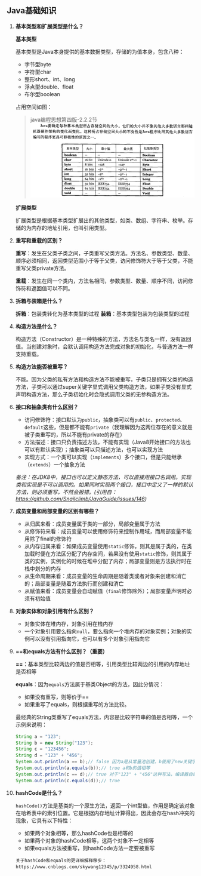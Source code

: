 ## Java基础知识

1. **基本类型和扩展类型是什么？**

    **基本类型**

    基本类型是Java本身提供的基本数据类型，存储的为值本身，包含八种：
    * 字节型byte
    * 字符型char
    * 整形short、int、long
    * 浮点型double、float
    * 布尔型boolean
    
    占用空间如图：
    > java编程思想第四版-2.2.2节 
    ![](images/basetype.jpg)

    **扩展类型**

    扩展类型是根据基本类型扩展出的其他类型，如类、数组、字符串、枚举。存储的为内存的地址引用，也叫引用类型。

1. **重写和重载的区别？**
   
   **重写**：发生在父类子类之间，子类重写父类方法。方法名、参数类型、数量、顺序必须相同，返回类型范围小于等于父类，访问修饰符大于等于父类，不能重写父类private方法。
   
   **重载**：发生在同一个类内，方法名相同，参数类型、数量、顺序不同，访问修饰符和返回值可以不同。
2. **拆箱与装箱是什么？**
   
   **拆箱**：包装类转化为基本类型的过程
   **装箱**：基本类型包装为包装类型的过程

3. **构造方法是什么？**
   
   构造方法（Constructor）是一种特殊的方法，方法名与类名一样，没有返回值。当创建对象时，会默认调用构造方法完成对象的初始化，与普通方法一样支持重载。

4. **构造方法能否被重写？**
   
   不能。因为父类的私有方法和构造方法不能被重写，子类只是拥有父类的构造方法，子类可以通过super关键字显式调用父类构造方法，如果子类没有显式声明构造方法，那么子类初始化时会隐式调用父类的无参构造方法。

5. **接口和抽象类有什么区别？**
   
   * 访问修饰符：接口默认为`public`，抽象类可以有`public`、`protected`、`default`这些，但是都不能有`private`（我理解因为这两位存在的意义就是被子类重写的，所以不能有private的存在）
   * 方法描述：接口只负责描述方法，不能有实现（Java8开始接口的方法也可以有默认实现）；抽象类可以只描述方法，也可以实现方法
   * 实现方式：一个类可以实现（`implements`）多个接口，但是只能继承（`extends`）一个抽象方法
  
    *备注：在JDK8中，接口也可以定义静态方法，可以直接用接口名调用。实现类和实现是不可以调用的。如果同时实现两个接口，接口中定义了一样的默认方法，则必须重写，不然会报错。(引用自：https://github.com/Snailclimb/JavaGuide/issues/146)*

6. **成员变量和局部变量的区别有哪些？**
   * 从归属来看：成员变量属于类的一部分，局部变量属于方法
   * 从修饰符来看：成员变量可以使用修饰符来控制作用域，而局部变量不能用除了final的修饰符
   * 从内存归属来看：如果成员变量使用`static`修饰，则其是属于类的，在类加载时便在方法区分配了内存空间，若果没有使用`static`修饰，则其属于类的实例，实例化的时候在堆中分配了内存；局部变量则是方法执行时在栈中划分的内存
   * 从生命周期来看：成员变量的生命周期是随着类或者对象来创建和消亡的；局部变量是随着方法执行而创建和消亡
   * 从赋值来看：成员变量会自动赋值（`final`修饰除外）；局部变量声明时必须有初始值
  
7. **对象实体和对象引用有什么区别？**
   * 对象实体在堆内存，对象引用在栈内存
   * 一个对象引用要么指向`null`，要么指向一个堆内存的对象实例；对象的实例可以没有引用指向它，也可以有多个对象引用指向它

8. **==和equals方法有什么区别？（重要）**
    
    **==**：基本类型比较两边的值是否相等，引用类型比较两边的引用的内存地址是否相等

    **equals**：因为`equals`方法属于基类Object的方法，因此分情况：
    
    * 如果没有重写，则等价于==
    * 如果重写了equals，则根据重写的方法比较。

    最经典的String类重写了equals方法，内容是比较字符串的值是否相等，一个示例来说明：
    ```java
    String a = "123";
    String b = new String("123");
    String c = "123456";
    String d = "123" + "456";
    System.out.println(a == b);// false 因为a是从常量池创建，b使用了new关键字，内存地址在堆中
    System.out.println(a.equals(b));// true a和b的值相等
    System.out.println(c == d);// true 对于"123" + "456"这种写法，编译器自动优化为"123456"
    System.out.println(c.equals(d));// true
    ```
9.  **hashCode是什么？**
    
    `hashCode()`方法是基类的一个原生方法，返回一个int型值，作用是确定该对象在哈希表中的索引位置。它是根据内存地址计算得出，因此会存在hash冲突的现象，它具有以下特性：
    * 如果两个对象相等，那么hashCode也是相等的
    * 如果两个对象的hashCode相等，这两个对象不一定相等
    * 如果equals方法被重写，则hashCode方法一定要被重写

    `关于hashCode和equals的更详细解释移步：https://www.cnblogs.com/skywang12345/p/3324958.html`
